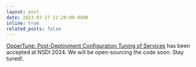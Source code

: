 ```yaml
---
layout: post
date: 2023-07-27 11:20:00-0400
inline: true
related_posts: false
---
```


[OpperTune: Post-Deployment Configuration Tuning of Services](https://www.microsoft.com/en-us/research/project/oppertune/) has been accepted at NSDI 2024. We will be open-sourcing the code soon. Stay tuned!.
